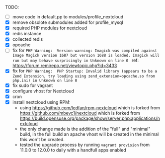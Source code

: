 
TODO:
 - [ ] move code in default.pp to modules/profile_nextcloud
 - [x] remove obsolote submodules added for profile_mysql
 - [x] required PHP modules for nextcloud
 - [x] redis instance
 - [x] collected redis
 - [x] opcache
 - [ ] fix for `PHP Warning:  Version warning: Imagick was compiled against Image Magick version 1687 but version 1688 is loaded. Imagick will run but may behave surprisingly in Unknown on line 0
` ref: https://forum.remirepo.net/viewtopic.php?id=3433
 - [x] fix for `PHP Warning:  PHP Startup: Invalid library (appears to be a Zend Extension, try loading using zend_extension=opcache.so from php.ini) in Unknown on line 0`
 - [x] fix sudo for vagrant
 - [x] configure vhost for Nextcloud
 - [x] cron
 - [x] install nextcloud using RPM:
   - using https://github.com/ledfan/rpm-nextcloud which is forked from https://github.com/mbevc1/nextcloud which is forked from https://build.opensuse.org/package/show/server:php:applications/nextcloud
   - the only change made is the addition of the "full" and "minimal" build, in the full build an apache vhost will be created in the minimal this won't be created.
   - tested the upgrade process by running `vagrant provision` from 11.0.0 to 12.0.0 to daily with a handfull apps enabled
